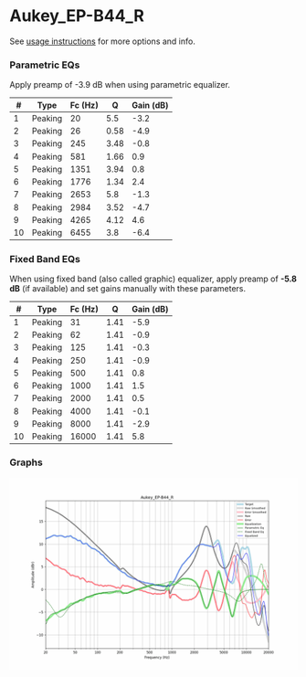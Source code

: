 # Aukey_EP-B44_R
See [usage instructions](https://github.com/jaakkopasanen/AutoEq#usage) for more options and info.

### Parametric EQs
Apply preamp of -3.9 dB when using parametric equalizer.

|   # | Type    |   Fc (Hz) |    Q |   Gain (dB) |
|-----|---------|-----------|------|-------------|
|   1 | Peaking |        20 | 5.5  |        -3.2 |
|   2 | Peaking |        26 | 0.58 |        -4.9 |
|   3 | Peaking |       245 | 3.48 |        -0.8 |
|   4 | Peaking |       581 | 1.66 |         0.9 |
|   5 | Peaking |      1351 | 3.94 |         0.8 |
|   6 | Peaking |      1776 | 1.34 |         2.4 |
|   7 | Peaking |      2653 | 5.8  |        -1.3 |
|   8 | Peaking |      2984 | 3.52 |        -4.7 |
|   9 | Peaking |      4265 | 4.12 |         4.6 |
|  10 | Peaking |      6455 | 3.8  |        -6.4 |

### Fixed Band EQs
When using fixed band (also called graphic) equalizer, apply preamp of **-5.8 dB** (if available) and set gains manually with these parameters.

|   # | Type    |   Fc (Hz) |    Q |   Gain (dB) |
|-----|---------|-----------|------|-------------|
|   1 | Peaking |        31 | 1.41 |        -5.9 |
|   2 | Peaking |        62 | 1.41 |        -0.9 |
|   3 | Peaking |       125 | 1.41 |        -0.3 |
|   4 | Peaking |       250 | 1.41 |        -0.9 |
|   5 | Peaking |       500 | 1.41 |         0.8 |
|   6 | Peaking |      1000 | 1.41 |         1.5 |
|   7 | Peaking |      2000 | 1.41 |         0.5 |
|   8 | Peaking |      4000 | 1.41 |        -0.1 |
|   9 | Peaking |      8000 | 1.41 |        -2.9 |
|  10 | Peaking |     16000 | 1.41 |         5.8 |

### Graphs
![](./Aukey_EP-B44_R.png)
